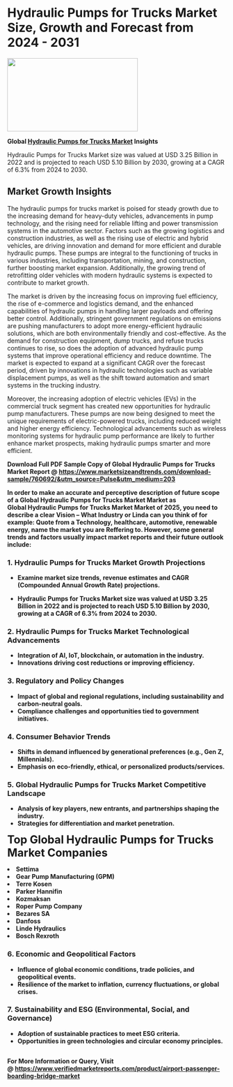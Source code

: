 <H1>Hydraulic Pumps for Trucks Market Size, Growth and Forecast from 2024 - 2031</H1><img class="aligncenter size-medium wp-image-584254" src="https://thirdeyenews.in/wp-content/uploads/2024/09/Global-Market-Research-300x168.jpeg" alt="" width="300" height="168" /><p><strong>Global&nbsp;<a href="https://www.marketsizeandtrends.com/download-sample/760692/&amp;utm_source=Pulse&amp;utm_medium=203">Hydraulic Pumps for Trucks Market</a> Insights</strong></p><p>Hydraulic Pumps for Trucks Market size was valued at USD 3.25 Billion in 2022 and is projected to reach USD 5.10 Billion by 2030, growing at a CAGR of 6.3% from 2024 to 2030.</p><p><h2>Market Growth Insights</h2> <p>The hydraulic pumps for trucks market is poised for steady growth due to the increasing demand for heavy-duty vehicles, advancements in pump technology, and the rising need for reliable lifting and power transmission systems in the automotive sector. Factors such as the growing logistics and construction industries, as well as the rising use of electric and hybrid vehicles, are driving innovation and demand for more efficient and durable hydraulic pumps. These pumps are integral to the functioning of trucks in various industries, including transportation, mining, and construction, further boosting market expansion. Additionally, the growing trend of retrofitting older vehicles with modern hydraulic systems is expected to contribute to market growth.</p> <p><strong></strong></p> <p>The market is driven by the increasing focus on improving fuel efficiency, the rise of e-commerce and logistics demand, and the enhanced capabilities of hydraulic pumps in handling larger payloads and offering better control. Additionally, stringent government regulations on emissions are pushing manufacturers to adopt more energy-efficient hydraulic solutions, which are both environmentally friendly and cost-effective. As the demand for construction equipment, dump trucks, and refuse trucks continues to rise, so does the adoption of advanced hydraulic pump systems that improve operational efficiency and reduce downtime. The market is expected to expand at a significant CAGR over the forecast period, driven by innovations in hydraulic technologies such as variable displacement pumps, as well as the shift toward automation and smart systems in the trucking industry. <p>Moreover, the increasing adoption of electric vehicles (EVs) in the commercial truck segment has created new opportunities for hydraulic pump manufacturers. These pumps are now being designed to meet the unique requirements of electric-powered trucks, including reduced weight and higher energy efficiency. Technological advancements such as wireless monitoring systems for hydraulic pump performance are likely to further enhance market prospects, making hydraulic pumps smarter and more efficient. <p><strong></p><p><span class=""><strong>Download Full PDF Sample Copy of Global Hydraulic Pumps for Trucks Market Report</strong> @ <a href="https://www.marketsizeandtrends.com/download-sample/760692/&amp;utm_source=Pulse&amp;utm_medium=203" target="_blank">https://www.marketsizeandtrends.com/download-sample/760692/&amp;utm_source=Pulse&amp;utm_medium=203</a></span></p><p>In order to make an accurate and perceptive description of future scope of a Global&nbsp;Hydraulic Pumps for Trucks Market Market as Global&nbsp;Hydraulic Pumps for Trucks Market Market of 2025, you need to describe a clear Vision &ndash; What Industry or Linda can you think of for example: Quote from a Technology, healthcare, automotive, renewable energy, name the market you are Reffering to. However, some general trends and factors usually impact market reports and their future outlook include:</p><h3>1.&nbsp;<strong>Hydraulic Pumps for Trucks Market Growth Projections</strong></h3><ul><li>Examine market size trends, revenue estimates and CAGR (Compounded Annual Growth Rate) projections.</li><li><p>Hydraulic Pumps for Trucks Market size was valued at USD 3.25 Billion in 2022 and is projected to reach USD 5.10 Billion by 2030, growing at a CAGR of 6.3% from 2024 to 2030.</p></li></ul><h3>2.&nbsp;<strong>Hydraulic Pumps for Trucks Market Technological Advancements</strong></h3><ul><li>Integration of AI, IoT, blockchain, or automation in the industry.</li><li>Innovations driving cost reductions or improving efficiency.</li></ul><h3>3.&nbsp;<strong>Regulatory and Policy Changes</strong></h3><ul><li>Impact of global and regional regulations, including sustainability and carbon-neutral goals.</li><li>Compliance challenges and opportunities tied to government initiatives.</li></ul><h3>4.&nbsp;<strong>Consumer Behavior Trends</strong></h3><ul><li>Shifts in demand influenced by generational preferences (e.g., Gen Z, Millennials).</li><li>Emphasis on eco-friendly, ethical, or personalized products/services.</li></ul><h3>5.&nbsp;<strong>Global Hydraulic Pumps for Trucks Market Competitive Landscape</strong></h3><ul><li>Analysis of key players, new entrants, and partnerships shaping the industry.</li><li>Strategies for differentiation and market penetration.</li></ul><p data-pm-slice="1 1 []"><span style="color: inherit; font-family: inherit; font-size: 25px;">Top Global Hydraulic Pumps for Trucks Market Companies</span></p><div class="" data-test-id=""><p><li>Settima</li><li> Gear Pump Manufacturing (GPM)</li><li> Terre Kosen</li><li> Parker Hannifin</li><li> Kozmaksan</li><li> Roper Pump Company</li><li> Bezares SA</li><li> Danfoss</li><li> Linde Hydraulics</li><li> Bosch Rexroth</li></p></div><h3>6.&nbsp;<strong>Economic and Geopolitical Factors</strong></h3><ul><li>Influence of global economic conditions, trade policies, and geopolitical events.</li><li>Resilience of the market to inflation, currency fluctuations, or global crises.</li></ul><h3>7.&nbsp;<strong>Sustainability and ESG (Environmental, Social, and Governance)</strong></h3><ul><li>Adoption of sustainable practices to meet ESG criteria.</li><li>Opportunities in green technologies and circular economy principles.</li></ul><h2><strong style="font-size: 14px;">For More Information or Query, Visit @&nbsp;</strong><a style="background-color: #ffffff; font-size: 14px;" href="https://www.marketsizeandtrends.com/report/hydraulic-pumps-for-trucks-market/" target="_blank">https://www.verifiedmarketreports.com/product/airport-passenger-boarding-bridge-market</a></h2>
